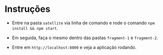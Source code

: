 # Instruções

* Entre na pasta `satellite` via linha de comando e rode o comando `npm install && npm start`.

* Em seguida, faça o mesmo dentro das pastas `fragment-1` e `fragment-2`.

* Entre em `http://localhost:8000` e veja a aplicação rodando.

